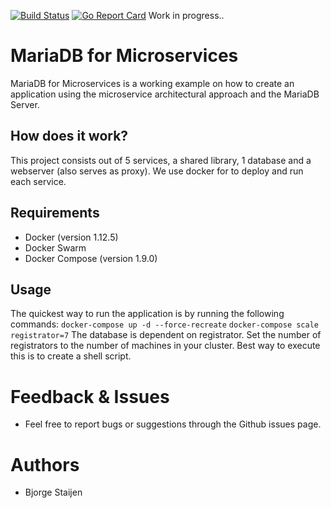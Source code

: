 [![Build Status](https://travis-ci.org/bstaijen/mariadb-for-microservices.svg?branch=master)](https://travis-ci.org/bstaijen/mariadb-for-microservices) [![Go Report Card](https://goreportcard.com/badge/github.com/bstaijen/mariadb-for-microservices)](https://goreportcard.com/report/github.com/bstaijen/mariadb-for-microservices)
Work in progress..

# MariaDB for Microservices
MariaDB for Microservices is a working example on how to create an application using the microservice architectural approach and the MariaDB Server.

## How does it work?
This project consists out of 5 services, a shared library, 1 database and a webserver (also serves as proxy). We use docker for to deploy and run each service. 

## Requirements
- Docker (version 1.12.5)
- Docker Swarm
- Docker Compose (version 1.9.0)

## Usage
The quickest way to run the application is by running the following commands:
`docker-compose up -d --force-recreate`
`docker-compose scale registrator=7` The database is dependent on registrator. Set the number of registrators to the number of machines in your cluster.
Best way to execute this is to create a shell script. 


# Feedback & Issues
- Feel free to report bugs or suggestions through the Github issues page.

# Authors
- Bjorge Staijen